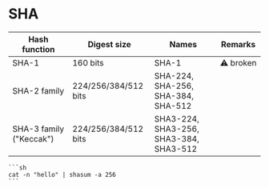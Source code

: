 # SHA

Hash function | Digest size   | Names | Remarks
--------------|----------|----------|---
SHA-1         | 160 bits | SHA-1 | ⚠️ broken
SHA-2 family  | 224/256/384/512 bits | SHA-224, SHA-256, SHA-384, SHA-512
SHA-3 family ("Keccak")  | 224/256/384/512 bits | SHA3-224, SHA3-256, SHA3-384, SHA3-512

~~~admonish example
```sh
cat -n "hello" | shasum -a 256
```
~~~
